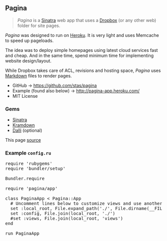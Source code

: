 ## Pagina

>*Pagina* is a [Sinatra](http://www.sinatrarb.com/) web app that uses
a [Dropbox](http://dropbox.com) (or any other web) folder for site pages.

*Pagina* was designed to run on [Heroku](http://heroku.com).
It is very light and uses Memcache to speed up pageloads.

The idea was to deploy simple homepages using latest cloud services
fast and cheap. And in the same time, spend minimum time for implementing
website design/layout.

While Dropbox takes care of ACL, revisions and hosting space, _Pagina_ uses
[Markdown](http://kramdown.rubyforge.org/quickref.html) files to render pages.

 * GitHub &rarr; https://github.com/stas/pagina
 * Example (found also below) &rarr; http://pagina-app.heroku.com/
 * MIT License

### Gems
* [Sinatra](http://www.sinatrarb.com/)
* [Kramdown](http://kramdown.rubyforge.org)
* [Dalli](https://github.com/mperham/dalli) (optional)

This page [source](http://dl.dropbox.com/u/20301790/Pagina/index.txt)

### Example `config.ru`
<pre>
require 'rubygems'
require 'bundler/setup'

Bundler.require

require 'pagina/app'

class PaginaApp < Pagina::App
  # Uncomment lines below to customize views and use another config file
  set :local_root, File.expand_path('./', File.dirname(__FILE__))
  set :config, File.join(local_root, './')
  #set :views, File.join(local_root, 'views')
end

run PaginaApp
</pre>
